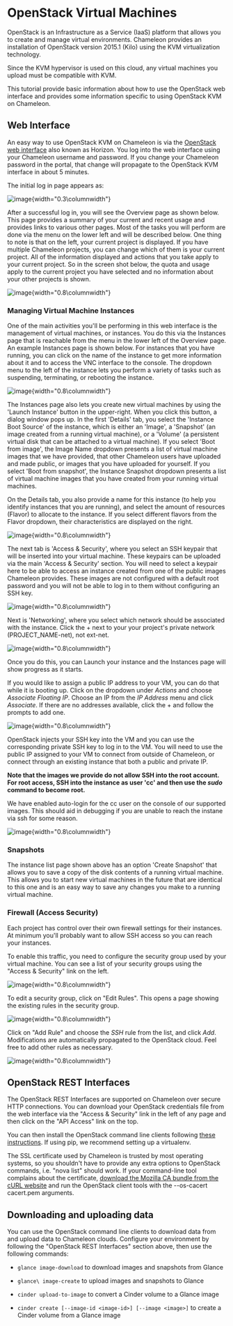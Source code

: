 OpenStack Virtual Machines
==========================

OpenStack is an Infrastructure as a Service (IaaS) platform that allows
you to create and manage virtual environments. Chameleon provides an
installation of OpenStack version 2015.1 (Kilo) using the KVM
virtualization technology.

Since the KVM hypervisor is used on this cloud, any virtual machines you
upload must be compatible with KVM.

This tutorial provide basic information about how to use the OpenStack
web interface and provides some information specific to using OpenStack
KVM on Chameleon.

Web Interface
-------------

An easy way to use OpenStack KVM on Chameleon is via the [OpenStack web
interface](https://openstack.tacc.chameleoncloud.org/dashboard) also
known as Horizon. You log into the web interface using your Chameleon
username and password. If you change your Chameleon password in the
portal, that change will propagate to the OpenStack KVM interface in
about 5 minutes.

The initial log in page appears as:

![image](images/chameleon-login.png){width="0.3\columnwidth"}

After a successful log in, you will see the Overview page as shown
below. This page provides a summary of your current and recent usage and
provides links to various other pages. Most of the tasks you will
perform are done via the menu on the lower left and will be described
below. One thing to note is that on the left, your current project is
displayed. If you have multiple Chameleon projects, you can change which
of them is your current project. All of the information displayed and
actions that you take apply to your current project. So in the screen
shot below, the quota and usage apply to the current project you have
selected and no information about your other projects is shown.

![image](images/openstack_alamo_overview.png){width="0.8\columnwidth"}

### Managing Virtual Machine Instances

One of the main activities you'll be performing in this web interface is
the management of virtual machines, or instances. You do this via the
Instances page that is reachable from the menu in the lower left of the
Overview page. An example Instances page is shown below. For instances
that you have running, you can click on the name of the instance to get
more information about it and to access the VNC interface to the
console. The dropdown menu to the left of the instance lets you perform
a variety of tasks such as suspending, terminating, or rebooting the
instance.

![image](images/openstack_alamo_instances.png){width="0.8\columnwidth"}

The Instances page also lets you create new virtual machines by using
the 'Launch Instance' button in the upper-right. When you click this
button, a dialog window pops up. In the first 'Details' tab, you select
the 'Instance Boot Source' of the instance, which is either an 'Image',
a 'Snapshot' (an image created from a running virtual machine), or a
'Volume' (a persistent virtual disk that can be attached to a virtual
machine). If you select 'Boot from image', the Image Name dropdown
presents a list of virtual machine images that we have provided, that
other Chameleon users have uploaded and made public, or images that you
have uploaded for yourself. If you select 'Boot from snapshot', the
Instance Snapshot dropdown presents a list of virtual machine images
that you have created from your running virtual machines.

On the Details tab, you also provide a name for this instance (to help
you identify instances that you are running), and select the amount of
resources (Flavor) to allocate to the instance. If you select different
flavors from the Flavor dropdown, their characteristics are displayed on
the right.

![image](images/openstack_alamo_launch_details.png){width="0.8\columnwidth"}

The next tab is 'Access & Security', where you select an SSH keypair
that will be inserted into your virtual machine. These keypairs can be
uploaded via the main 'Access & Security' section. You will need to
select a keypair here to be able to access an instance created from one
of the public images Chameleon provides. These images are not configured
with a default root password and you will not be able to log in to them
without configuring an SSH key.

![image](images/openstack_alamo_launch_access.png){width="0.8\columnwidth"}

Next is 'Networking', where you select which network should be
associated with the instance. Click the + next to your your project's
private network (PROJECT\_NAME-net), not ext-net.

![image](images/openstack_alamo_networking.png){width="0.8\columnwidth"}

Once you do this, you can Launch your instance and the Instances page
will show progress as it starts.

If you would like to assign a public IP address to your VM, you can do
that while it is booting up. Click on the dropdown under *Actions* and
choose *Associate Floating IP*. Choose an IP from the *IP Address* menu
and click *Associate*. If there are no addresses available, click the +
and follow the prompts to add one.

![image](images/openstack_alamo_floating.png){width="0.8\columnwidth"}

OpenStack injects your SSH key into the VM and you can use the
corresponding private SSH key to log in to the VM. You will need to use
the public IP assigned to your VM to connect from outside of Chameleon,
or connect through an existing instance that both a public and private
IP.

**Note that the images we provide do not allow SSH into the root
account. For root access, SSH into the instance as user 'cc' and then
use the *sudo* command to become root.**

We have enabled auto-login for the cc user on the console of our
supported images. This should aid in debugging if you are unable to
reach the instane via ssh for some reason.

![image](images/openstack_alamo_console.png){width="0.8\columnwidth"}

### Snapshots

The instance list page shown above has an option 'Create Snapshot' that
allows you to save a copy of the disk contents of a running virtual
machine. This allows you to start new virtual machines in the future
that are identical to this one and is an easy way to save any changes
you make to a running virtual machine.

### Firewall (Access Security)

Each project has control over their own firewall settings for their
instances. At minimum you'll probably want to allow SSH access so you
can reach your instances.

To enable this traffic, you need to configure the security group used by
your virtual machine. You can see a list of your security groups using
the "Access & Security" link on the left.

![image](images/openstack_alamo_security_groups.png){width="0.8\columnwidth"}

To edit a security group, click on "Edit Rules". This opens a page
showing the existing rules in the security group.

![image](images/openstack_alamo_edit_rules.png){width="0.8\columnwidth"}

Click on "Add Rule" and choose the *SSH* rule from the list, and click
*Add*. Modifications are automatically propagated to the OpenStack
cloud. Feel free to add other rules as necessary.

![image](images/openstack_alamo_add_secgroup_rule.png){width="0.8\columnwidth"}

OpenStack REST Interfaces
-------------------------

The OpenStack REST Interfaces are supported on Chameleon over secure
HTTP connections. You can download your OpenStack credentials file from
the web interface via the "Access & Security" link in the left of any
page and then click on the "API Access" link on the top.

You can then install the OpenStack command line clients following [these
instructions](http://docs.openstack.org/user-guide/common/cli_install_openstack_command_line_clients.html).
If using pip, we recommend setting up a virtualenv.

The SSL certificate used by Chameleon is trusted by most operating
systems, so you shouldn't have to provide any extra options to OpenStack
commands, i.e. "nova list" should work. If your command-line tool
complains about the certificate, [download the Mozilla CA bundle from
the cURL website](http://curl.haxx.se/docs/caextract.html) and run the
OpenStack client tools with the --os-cacert cacert.pem arguments.

Downloading and uploading data
------------------------------

You can use the OpenStack command line clients to download data from and
upload data to Chameleon clouds. Configure your environment by following
the "OpenStack REST Interfaces" section above, then use the following
commands:

-   `glance image-download` to download images and snapshots from Glance

-   `glance\ image-create` to upload images and snapshots to Glance

-   `cinder upload-to-image` to convert a Cinder volume to a
    Glance image

-   `cinder create [--image-id <image-id>] [--image <image>]` to create
    a Cinder volume from a Glance image
